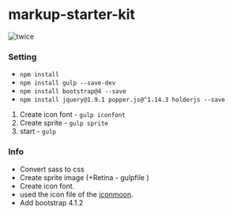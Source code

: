 # markup-starter-kit
![twice](http://az879543.vo.msecnd.net/twice/20180701%200AM_TWICE1.jpg)

### Setting
* `npm install`
* `npm install gulp --save-dev`
* `npm install bootstrap@4 --save`
* `npm install jquery@1.9.1 popper.js@^1.14.3 holderjs --save`

1. Create icon font - `gulp iconfont`
2. Create sprite - `gulp sprite`
3. start - `gulp`
### Info
  - Convert sass to css
  - Create sprite image (+Retina - gulpfile )
  - Create icon font.
  - used the icon file of the [iconmoon](https://icomoon.io).
  - Add bootstrap 4.1.2
